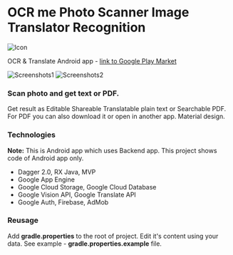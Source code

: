 # OCR me Photo Scanner Image Translator Recognition
![Icon](https://s15.postimg.cc/xssd7fcsb/96x96.png)

OCR & Translate Android app - [link to Google Play Market](https://play.google.com/store/apps/details?id=com.ashomok.ocrme)



![Screenshots1](https://s15.postimg.cc/pbsuw9ngb/Screenshot_from_2018-06-01_11-52-58.png)
![Screenshots2](https://s15.postimg.cc/xu2b0nrez/Screenshot_from_2018-06-01_11-53-18.png)

### Scan photo and get text or PDF. 

Get result as Editable Shareable Translatable plain text or Searchable PDF.   
For PDF you can also download it or open in another app. 
Material design.

### Technologies

**Note:** This is Android app which uses Backend app. This project shows code of Android app only. 

*	Dagger 2.0, RX Java, MVP
*	Google App Engine
*	Google Cloud Storage, Google Cloud Database
*	Google Vision API, Google Translate API
*	Google Auth, Firebase, AdMob

### Reusage
Add **gradle.properties** to the root of project. Edit it's content using your data. See example - **gradle.properties.example** file. 



